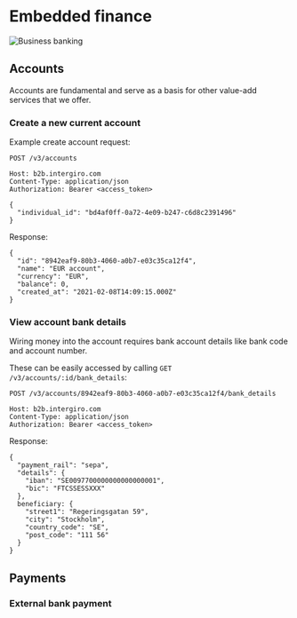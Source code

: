 # Embedded finance

<img :src="$withBase('/assets/img/embedded-splash.jpg')" alt="Business banking">

## Accounts

Accounts are fundamental and serve as a basis for other value-add services that we offer.

### Create a new current account

Example create account request:

``` {1}
POST /v3/accounts

Host: b2b.intergiro.com
Content-Type: application/json
Authorization: Bearer <access_token>

{
  "individual_id": "bd4af0ff-0a72-4e09-b247-c6d8c2391496"
}
```

Response:

```
{
  "id": "8942eaf9-80b3-4060-a0b7-e03c35ca12f4",
  "name": "EUR account",
  "currency": "EUR",
  "balance": 0,
  "created_at": "2021-02-08T14:09:15.000Z"
}
```


### View account bank details

Wiring money into the account requires bank account details like bank code and account number.

These can be easily accessed by calling `GET /v3/accounts/:id/bank_details`:


``` {1}
POST /v3/accounts/8942eaf9-80b3-4060-a0b7-e03c35ca12f4/bank_details

Host: b2b.intergiro.com
Content-Type: application/json
Authorization: Bearer <access_token>
```

Response:

``` {4-5}
{
  "payment_rail": "sepa",
  "details": {
    "iban": "SE0097700000000000000001",
    "bic": "FTCSSESSXXX"
  },
  beneficiary: {
    "street1": "Regeringsgatan 59",
    "city": "Stockholm",
    "country_code": "SE",
    "post_code": "111 56"
  }
}
```


## Payments

### External bank payment

